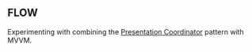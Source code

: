 ## FLOW
Experimenting with combining the [Presentation Coordinator](http://khanlou.com/2015/10/coordinators-redux/) pattern with MVVM.
